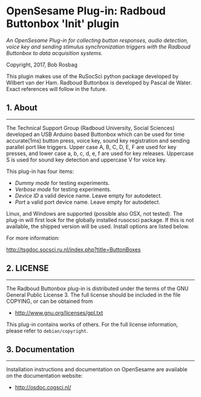 OpenSesame Plug-in: Radboud Buttonbox 'Init' plugin
==========

*An OpenSesame Plug-in for collecting button responses, audio detection, voice key and sending stimulus synchronization triggers with the Radboud Buttonbox to data acquisition systems.*  

Copyright, 2017, Bob Rosbag  

This plugin makes use of the RuSocSci python package developed by Wilbert van der Ham. Radboud Buttonbox is developed by Pascal de Water. Exact references will follow in the future. 


## 1. About
--------

The Technical Support Group (Radboud University, Social Sciences) developed an USB Arduino based Buttonbox which can be used for time accurate(1ms) button press, voice key, sound key registration and sending parallel port like triggers.
Upper case A, B, C, D, E, F are used for key presses, and lower case a, b, c, d, e, f are used for key releases. Uppercase S is used for sound key detection and uppercase V for voice key.  

This plug-in has four items:
- *Dummy mode* for testing experiments.
- *Verbose mode* for testing experiments.
- *Device ID* a valid device name. Leave empty for autodetect.
- *Port* a valid port device name. Leave empty for autodetect.

Linux, and Windows are supported (possible also OSX, not tested). The plug-in will first look for the globally installed rusocsci package. If this is not available, the shipped version will be used. Install options are listed below.


For more information:

<http://tsgdoc.socsci.ru.nl/index.php?title=ButtonBoxes>



## 2. LICENSE
----------

The Radboud Buttonbox plug-in is distributed under the terms of the GNU General Public License 3.
The full license should be included in the file COPYING, or can be obtained from

- <http://www.gnu.org/licenses/gpl.txt>

This plug-in contains works of others. For the full license information, please
refer to `debian/copyright`.


## 3. Documentation
----------------

Installation instructions and documentation on OpenSesame are available on the documentation website:

- <http://osdoc.cogsci.nl/>
